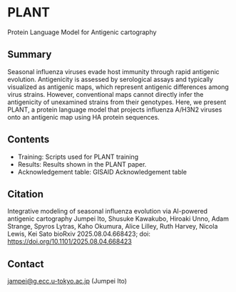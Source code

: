 # PLANT
Protein Language Model for Antigenic cartography

## Summary
Seasonal influenza viruses evade host immunity through rapid antigenic evolution. Antigenicity is assessed by serological assays and typically visualized as antigenic maps, which represent antigenic differences among virus strains. However, conventional maps cannot directly infer the antigenicity of unexamined strains from their genotypes. Here, we present PLANT, a protein language model that projects influenza A/H3N2 viruses onto an antigenic map using HA protein sequences.

## Contents
- Training: Scripts used for PLANT training
- Results: Results shown in the PLANT paper.
- Acknowledgement table: GISAID Acknowledgement table


## Citation
Integrative modeling of seasonal influenza evolution via AI-powered antigenic cartography
Jumpei Ito, Shusuke Kawakubo, Hiroaki Unno, Adam Strange, Spyros Lytras, Kaho Okumura, Alice Lilley, Ruth Harvey, Nicola Lewis, Kei Sato
bioRxiv 2025.08.04.668423; doi: https://doi.org/10.1101/2025.08.04.668423

## Contact
jampei@g.ecc.u-tokyo.ac.jp (Jumpei Ito)